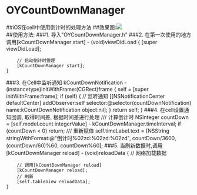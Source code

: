 # OYCountDownManager
##iOS在cell中使用倒计时的处理方法
##效果图:![](https://github.com/herobin22/OYCountDownManager/master/Untitled.gif)  
##使用方法: 
###1. 导入"OYCountDownManager.h"
###2. 在第一次使用的地方调用[kCountDownManager start]
    - (void)viewDidLoad {
        [super viewDidLoad];
    
        // 启动倒计时管理
        [kCountDownManager start];
    }
###3. 在Cell中监听通知 kCountDownNotification
    - (instancetype)initWithFrame:(CGRect)frame
    {
        self = [super initWithFrame:frame];
        if (self) {
            // 监听通知
            [[NSNotificationCenter defaultCenter] addObserver:self selector:@selector(countDownNotification)    name:kCountDownNotification object:nil];
      }
      return self;
  }
###4. 在cell设置通知回调, 取得时间差, 根据时间差进行处理
     /// 计算倒计时
        NSInteger countDown = [self.model.count integerValue] - kCountDownManager.timeInterval;
        if (countDown < 0) return;
        /// 重新赋值
        self.timeLabel.text = [NSString stringWithFormat:@"倒计时%02zd:%02zd:%02zd", countDown/3600, (countDown/60)%60, countDown%60];
###5. 当刷新数据时,调用[kCountDownManager reload]
    - (void)reloadData {
        // 网络加载数据
    
        // 调用[kCountDownManager reload]
        [kCountDownManager reload];
        // 刷新
        [self.tableView reloadData];
    }

